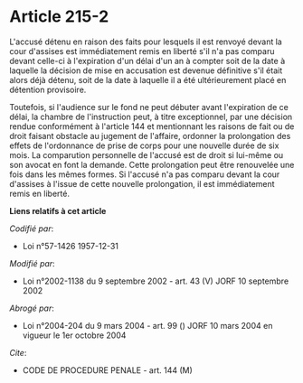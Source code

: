 # Article 215-2

L'accusé détenu en raison des faits pour lesquels il est renvoyé devant la cour d'assises est immédiatement remis en liberté
s'il n'a pas comparu devant celle-ci à l'expiration d'un délai d'un an à compter soit de la date à laquelle la décision de
mise en accusation est devenue définitive s'il était alors déjà détenu, soit de la date à laquelle il a été ultérieurement
placé en détention provisoire.

Toutefois, si l'audience sur le fond ne peut débuter avant l'expiration de ce délai, la chambre de l'instruction peut, à
titre exceptionnel, par une décision rendue conformément à l'article 144 et mentionnant les raisons de fait ou de droit
faisant obstacle au jugement de l'affaire, ordonner la prolongation des effets de l'ordonnance de prise de corps pour une
nouvelle durée de six mois. La comparution personnelle de l'accusé est de droit si lui-même ou son avocat en font la demande.
Cette prolongation peut être renouvelée une fois dans les mêmes formes. Si l'accusé n'a pas comparu devant la cour d'assises
à l'issue de cette nouvelle prolongation, il est immédiatement remis en liberté.

**Liens relatifs à cet article**

_Codifié par_:

  - Loi n°57-1426 1957-12-31

_Modifié par_:

  - Loi n°2002-1138 du 9 septembre 2002 - art. 43 (V) JORF 10 septembre 2002

_Abrogé par_:

  - Loi n°2004-204 du 9 mars 2004 - art. 99 () JORF 10 mars 2004 en vigueur le 1er octobre 2004

_Cite_:

  - CODE DE PROCEDURE PENALE - art. 144 (M)
